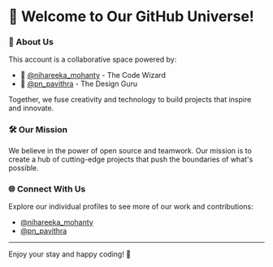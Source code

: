 # 👋 Welcome to Our GitHub Universe!

### 🌟 About Us

This account is a collaborative space powered by:

- 🚀 [@nihareeka_mohanty](https://github.com/nihamo) - The Code Wizard
- 🎨 [@pn_pavithra](https://github.com/pav-i) - The Design Guru

Together, we fuse creativity and technology to build projects that inspire and innovate.

### 🛠️ Our Mission

We believe in the power of open source and teamwork. Our mission is to create a hub of cutting-edge projects that push the boundaries of what's possible.

### 🌐 Connect With Us

Explore our individual profiles to see more of our work and contributions:

- [@nihareeka_mohanty](https://github.com/nihamo)
- [@pn_pavithra](https://github.com/pav-i)

---

Enjoy your stay and happy coding! 🚀
